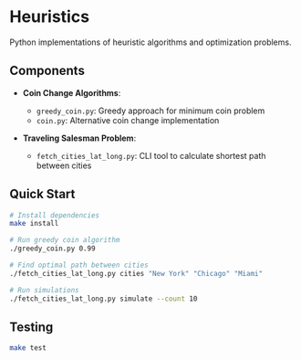# Heuristics

Python implementations of heuristic algorithms and optimization problems.

## Components

- **Coin Change Algorithms**: 
  - `greedy_coin.py`: Greedy approach for minimum coin problem
  - `coin.py`: Alternative coin change implementation

- **Traveling Salesman Problem**:
  - `fetch_cities_lat_long.py`: CLI tool to calculate shortest path between cities

## Quick Start

```bash
# Install dependencies
make install

# Run greedy coin algorithm
./greedy_coin.py 0.99

# Find optimal path between cities
./fetch_cities_lat_long.py cities "New York" "Chicago" "Miami"

# Run simulations
./fetch_cities_lat_long.py simulate --count 10
```

## Testing

```bash
make test
```